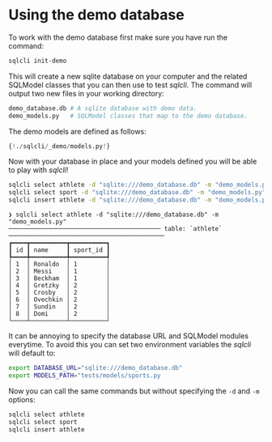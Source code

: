 # Using the demo database

To work with the demo database first make sure you have run the command:
    
```bash
sqlcli init-demo
```

This will create a new sqlite database on your computer and the related SQLModel classes that you can then use to test *sqlcli*. The command will output two new files in your working directory:

```bash
demo_database.db # A sqlite database with demo data.
demo_models.py   # SQLModel classes that map to the demo database.
```

The demo models are defined as follows:

```Python title="demo_models.py"
{!./sqlcli/_demo/models.py!}
```

Now with your database in place and your models defined you will be able to
play with *sqlcli*!

```bash
sqlcli select athlete -d "sqlite:///demo_database.db" -m "demo_models.py"
sqlcli select sport -d "sqlite:///demo_database.db" -m "demo_models.py"
sqlcli insert athlete -d "sqlite:///demo_database.db" -m "demo_models.py"
```

<div class="termy">

```console
❯ sqlcli select athlete -d "sqlite:///demo_database.db" -m "demo_models.py"
────────────────────────────────────────── table: `athlete` ───────────────────────────────────────────
┏━━━━┳━━━━━━━━━━┳━━━━━━━━━━┓
┃ id ┃ name     ┃ sport_id ┃
┡━━━━╇━━━━━━━━━━╇━━━━━━━━━━┩
│ 1  │ Ronaldo  │ 1        │
│ 2  │ Messi    │ 1        │
│ 3  │ Beckham  │ 1        │
│ 4  │ Gretzky  │ 2        │
│ 5  │ Crosby   │ 2        │
│ 6  │ Ovechkin │ 2        │
│ 7  │ Sundin   │ 2        │
│ 8  │ Domi     │ 2        │
└────┴──────────┴──────────┘
```

</div>


It can be annoying to specify the database URL and SQLModel modules everytime. To avoid this you can set two environment variables the *sqlcli* will default to:

```bash
export DATABASE_URL="sqlite:///demo_database.db"
export MODELS_PATH="tests/models/sports.py
```

Now you can call the same commands but without specifying the `-d` and `-m` options:

```bash
sqlcli select athlete
sqlcli select sport
sqlcli insert athlete
```